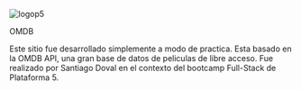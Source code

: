 ![logop5](https://i.imgur.com/L71eqLx.png)

OMDB

Este sitio fue desarrollado simplemente a modo de practica. Esta basado en la OMDB API, una gran base de datos de peliculas de libre acceso. Fue realizado por Santiago Doval en el contexto del bootcamp Full-Stack de Plataforma 5.
